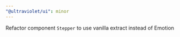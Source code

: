 ```yaml
---
"@ultraviolet/ui": minor
---
```


Refactor component `Stepper` to use vanilla extract instead of Emotion
